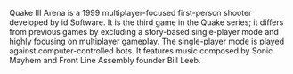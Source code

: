 Quake III Arena is a 1999 multiplayer-focused first-person shooter developed by id Software. It is the third game in the Quake series; it differs from previous games by excluding a story-based single-player mode and highly focusing on multiplayer gameplay. The single-player mode is played against computer-controlled bots. It features music composed by Sonic Mayhem and Front Line Assembly founder Bill Leeb.
